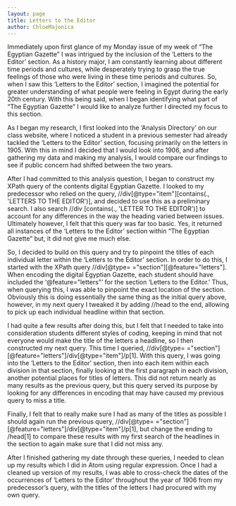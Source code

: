 ```yaml
---
layout: page
title: Letters to the Editor
author: ChloeMajonica
---
```

Immediately upon first glance of my Monday issue of my week of “The Egyptian Gazette” I was intrigued by the inclusion of the ‘Letters to the Editor’ section. As a history major, I am constantly learning about different time periods and cultures, while desperately trying to grasp the true feelings of those who were living in these time periods and cultures. So, when I saw this ‘Letters to the Editor’ section, I imagined the potential for greater understanding of what people were feeling in Egypt during the early 20th century. With this being said, when I began identifying what part of “The Egyptian Gazette” I would like to analyze further I directed my focus to this section.

As I began my research, I first looked into the ‘Analysis Directory’ on our class website, where I noticed a student in a previous semester had already tackled the ‘Letters to the Editor’ section, focusing primarily on the letters in 1905. With this in mind I decided that I would look into 1906, and after gathering my data and making my analysis, I would compare our findings to see if public concern had shifted between the two years.

After I had committed to this analysis question, I began to construct my XPath query of the contents digital Egyptian Gazette. I looked to my predecessor who relied on the query, //div[@type="item"][contains(., 'LETTERS TO THE EDITOR')], and decided to use this as a preliminary search. I also search //div [contains(., 'LETTER TO THE EDITOR')] to account for any differences in the way the heading varied between issues. Ultimately however, I felt that this query was far too basic. Yes, it returned all instances of the ‘Letters to the Editor’ section within “The Egyptian Gazette” but, it did not give me much else.

So, I decided to build on this query and try to pinpoint the titles of each individual letter within the ‘Letters to the Editor’ section. In order to do this, I started with the XPath query //div[@type= ="section"][@feature="letters"]. When encoding the digital Egyptian Gazette, each student should have included the ‘@feature="letters"’ for the section ‘Letters to the Editor.’ Thus, when querying this, I was able to pinpoint the exact location of the section. Obviously this is doing essentially the same thing as the initial query above, however, in my next query I tweaked it by adding //head to the end, allowing to pick up each individual headline within that section.

I had quite a few results after doing this, but I felt that I needed to take into consideration students different styles of coding, keeping in mind that not everyone would make the title of the letters a headline, so I then constructed my next query. This time I queried, //div[@type= ="section"][@feature="letters"]/div[@type="item"]/p[1]. With this query, I was going into the ‘Letters to the Editor’ section, then into each item within each division in that section, finally looking at the first paragraph in each division, another potential places for titles of letters. This did not return nearly as many results as the previous query, but this query served its purpose by looking for any differences in encoding that may have caused my previous query to miss a title.

Finally, I felt that to really make sure I had as many of the titles as possible I should again run the previous query, //div[@type= ="section"][@feature="letters"]/div[@type="item"]/p[1], but change the ending to /head[1] to compare these results with my first search of the headlines in the section to again make sure that I did not miss any.

After I finished gathering my date through these queries, I needed to clean up my results which I did in Atom using regular expression. Once I had a cleaned up version of my results, I was able to cross-check the dates of the occurrences of ‘Letters to the Editor’ throughout the year of 1906 from my predecessor’s query, with the titles of the letters I had procured with my own query.
